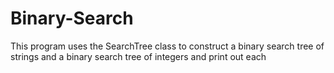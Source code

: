 # Binary-Search
This program uses the SearchTree class to construct a binary search tree of strings and a binary search tree of integers and print out each
